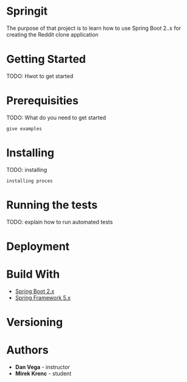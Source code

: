 Springit
===

The purpose of that project is to learn how to use Spring Boot 2..x for creating the Reddit clone application

Getting Started
==

TODO: Hwot to get started

Prerequisities
=

TODO: What do you need to get started

```
give examples
```

Installing
=

TODO: installing

```
installing proces
```

Running the tests
=

TODO: explain how to run automated tests

Deployment
==

Build With
==
* [Spring Boot 2.x](https://spring.io/projects/spring-boot)  
* [Spring Framework 5.x](https://spring.io/projects/spring-framework)

Versioning
==

Authors
==

* **Dan Vega** - instructor
* **Mirek Krenc** - student



